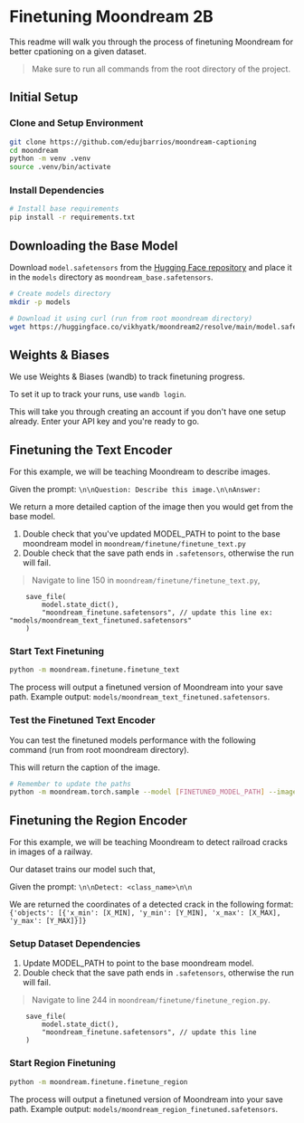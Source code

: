 # Finetuning Moondream 2B

This readme will walk you through the process of finetuning Moondream for better cpationing on a given dataset. 

> Make sure to run all commands from the root directory of the project.

## Initial Setup

### Clone and Setup Environment
```bash
git clone https://github.com/edujbarrios/moondream-captioning
cd moondream
python -m venv .venv
source .venv/bin/activate
```

### Install Dependencies
```bash
# Install base requirements
pip install -r requirements.txt
```

## Downloading the Base Model

Download `model.safetensors` from the [Hugging Face repository](https://huggingface.co/vikhyatk/moondream2/tree/main) and place it in the `models` directory as `moondream_base.safetensors`.

```bash
# Create models directory
mkdir -p models

# Download it using curl (run from root moondream directory)
wget https://huggingface.co/vikhyatk/moondream2/resolve/main/model.safetensors
```

## Weights & Biases

We use Weights & Biases (wandb) to track finetuning progress.

To set it up to track your runs, use `wandb login`.

This will take you through creating an account if you don't have one setup already. Enter your API key and you're ready to go.

## Finetuning the Text Encoder 

For this example, we will be teaching Moondream to describe images. 

Given the prompt: 
`\n\nQuestion: Describe this image.\n\nAnswer:`

We return a more detailed caption of the image then you would get from the base model.

1. Double check that you've updated MODEL_PATH to point to the base moondream model in `moondream/finetune/finetune_text.py`
2. Double check that the save path ends in `.safetensors`, otherwise the run will fail.
> Navigate to line 150 in `moondream/finetune/finetune_text.py`,
``` # Add save path
    save_file(
        model.state_dict(),
        "moondream_finetune.safetensors", // update this line ex: "models/moondream_text_finetuned.safetensors"
    )
```

### Start Text Finetuning
```bash
python -m moondream.finetune.finetune_text
```

The process will output a finetuned version of Moondream into your save path. Example output: `models/moondream_text_finetuned.safetensors`.

### Test the Finetuned Text Encoder

You can test the finetuned models performance with the following command (run from root moondream directory).

This will return the caption of the image.

```bash
# Remember to update the paths
python -m moondream.torch.sample --model [FINETUNED_MODEL_PATH] --image "[DATASET_DIRECTORY]/test/[IMAGE_NAME]" --prompt "\n\nQuestion: Describe this image.\n\nAnswer:"
```

## Finetuning the Region Encoder

For this example, we will be teaching Moondream to detect railroad cracks in images of a railway. 

Our dataset trains our model such that,

Given the prompt: 
`\n\nDetect: <class_name>\n\n`

We are returned the coordinates of a detected crack in the following format:
```{'objects': [{'x_min': [X_MIN], 'y_min': [Y_MIN], 'x_max': [X_MAX], 'y_max': [Y_MAX]}]}```

### Setup Dataset Dependencies

1. Update MODEL_PATH to point to the base moondream model.
5. Double check that the save path ends in `.safetensors`, otherwise the run will fail.
> Navigate to line 244 in `moondream/finetune/finetune_region.py`.
``` # Add save path
    save_file(
        model.state_dict(),
        "moondream_finetune.safetensors", // update this line
    )
```

### Start Region Finetuning
```bash
python -m moondream.finetune.finetune_region
```

The process will output a finetuned version of Moondream into your save path. Example output: `models/moondream_region_finetuned.safetensors`.